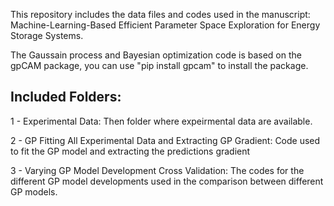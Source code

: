 This repository includes the data files and codes used in the manuscript: Machine-Learning-Based Efficient Parameter Space Exploration for Energy Storage Systems.

The Gaussain process and Bayesian optimization code is based on the gpCAM package, you can use "pip install gpcam" to install the package.

Included Folders: 
------------------
1 - Experimental Data: 
Then folder where expeirmental data are available.

2 - GP Fitting All Experimental Data and Extracting GP Gradient: 
Code used to fit the GP model and extracting the predictions gradient

3 - Varying GP Model Development Cross Validation:
The codes for the different GP model developments used in the comparison between different GP models.

